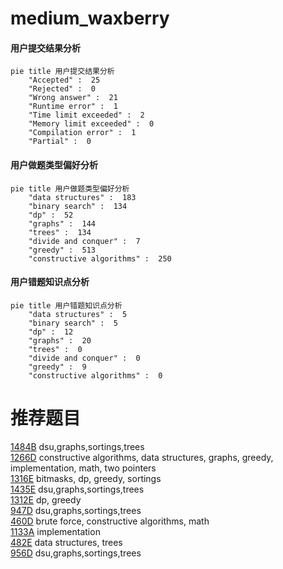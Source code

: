 # medium_waxberry

<!-- tabs:start -->



#### **用户提交结果分析**

```mermaid
pie title 用户提交结果分析
    "Accepted" :  25
    "Rejected" :  0
    "Wrong answer" :  21
    "Runtime error" :  1
    "Time limit exceeded" :  2
    "Memory limit exceeded" :  0
    "Compilation error" :  1
    "Partial" :  0
```

#### **用户做题类型偏好分析**

```mermaid
pie title 用户做题类型偏好分析
    "data structures" :  183
    "binary search" :  134
    "dp" :  52
    "graphs" :  144
    "trees" :  134
    "divide and conquer" :  7
    "greedy" :  513
    "constructive algorithms" :  250
```
#### **用户错题知识点分析**

```mermaid
pie title 用户错题知识点分析
    "data structures" :  5
    "binary search" :  5
    "dp" :  12
    "graphs" :  20
    "trees" :  0
    "divide and conquer" :  0
    "greedy" :  9
    "constructive algorithms" :  0
```



<!-- tabs:end -->
# 推荐题目
[1484B](https://codeforces.com/contest/1484/problem/B)		dsu,graphs,sortings,trees		  
[1266D](https://codeforces.com/contest/1266/problem/D)		constructive algorithms,
                        data structures,
                        graphs,
                        greedy,
                        implementation,
                        math,
                        two pointers		  
[1316E](https://codeforces.com/contest/1316/problem/E)		bitmasks,
                        dp,
                        greedy,
                        sortings		  
[1435E](https://codeforces.com/contest/1435/problem/E)		dsu,graphs,sortings,trees		  
[1312E](https://codeforces.com/contest/1312/problem/E)		dp,
                        greedy		  
[947D](https://codeforces.com/contest/947/problem/D)		dsu,graphs,sortings,trees		  
[460D](https://codeforces.com/contest/460/problem/D)		brute force,
                        constructive algorithms,
                        math		  
[1133A](https://codeforces.com/contest/1133/problem/A)		implementation		  
[482E](https://codeforces.com/contest/482/problem/E)		data structures,
                        trees		  
[956D](https://codeforces.com/contest/956/problem/D)		dsu,graphs,sortings,trees		  
